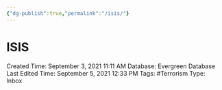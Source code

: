 ```yaml
---
{"dg-publish":true,"permalink":"/isis/"}
---
```


# ISIS

Created Time: September 3, 2021 11:11 AM
Database: Evergreen Database
Last Edited Time: September 5, 2021 12:33 PM
Tags: #Terrorism
Type: Inbox